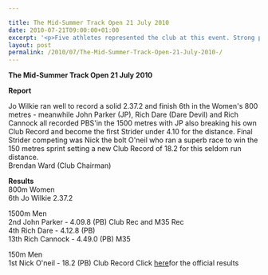 ```yaml
---

title: The Mid-Summer Track Open 21 July 2010
date: 2010-07-21T09:00:00+01:00
excerpt: '<p>Five athletes represented the club at this event. Strong performances from everyone. Click the link below to see how they got on, Brendan Ward (Club Chairman) Mid-Summer Open 21 July 2010 Photos Report Results</p>'
layout: post
permalink: /2010/07/The-Mid-Summer-Track-Open-21-July-2010-/
---
```

**The Mid-Summer Track Open 21 July 2010** </p> 

**Report**

Jo Wilkie ran well to record a solid 2.37.2 and finish 6th in the Women's 800 metres - meanwhile John Parker (JP), Rich Dare (Dare Devil) and Rich Cannock all recorded PBS'in the 1500 metres with JP also breaking his own Club Record and become the first Strider under 4.10 for the distance. Final Strider competing was Nick the bolt O'neil who ran a superb race to win the 150 metres sprint setting a new Club Record of 18.2 for this seldom run distance.  
Brendan Ward (Club Chairman)

**Results**  
800m Women  
6th Jo Wilkie 2.37.2

1500m Men  
2nd John Parker - 4.09.8 (PB) Club Rec and M35 Rec  
4th Rich Dare - 4.12.8 (PB)  
13th Rich Cannock - 4.49.0 (PB) M35

150m Men  
1st Nick O'neil - 18.2 (PB) Club Record Click <a href="http://www.clcstriders-runningclub.co.uk/documents/Midsummer results meeting 3 21 July 2010.xls" target="_blank" rel="nofollow">here</a>for the official results 

<map name="100109w.jpg">
  <area shape="RECT" coords="677,27,696,48" alt="Race Winner" />
  
  <area shape="RECT" coords="379,28,393,45" alt="Sarah Greef" />
  
  <area shape="RECT" coords="354,28,368,46" alt="Rachel Vines" />
  
  <area shape="RECT" coords="303,28,318,46" alt="Anna Maughan" />
  
  <area shape="RECT" coords="206,28,220,46" alt="Dawn Addinall" />
  
  <area shape="RECT" coords="86,28,103,46" alt="Alex Evans" />
</map>

<map name="100109m.jpg">
  <area shape="RECT" coords="63,31,76,45" alt="Clive Scott" />
  
  <area shape="RECT" coords="112,32,121,44" alt="Paul Davies" />
  
  <area shape="RECT" coords="118,32,129,43" alt="Paul Stonuary" />
  
  <area shape="RECT" coords="223,29,236,47" alt="James Gibbs" />
  
  <area shape="RECT" coords="255,29,264,42" alt="David Smeath" />
  
  <area shape="RECT" coords="263,28,272,43" alt="Chris Hale" />
  
  <area shape="RECT" coords="275,31,288,45" alt="Rob Shute" />
  
  <area shape="RECT" coords="308,31,321,45" alt="Billy Bradshaw" />
  
  <area shape="RECT" coords="582,29,594,46" alt="Will Ferguson" />
  
  <area shape="RECT" coords="680,30,694,45" alt="Race Winner" />
</map>